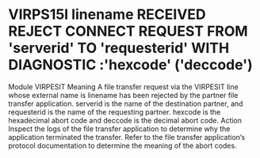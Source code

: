 # VIRPS15I linename RECEIVED REJECT CONNECT REQUEST FROM 'serverid' TO 'requesterid' WITH DIAGNOSTIC :'hexcode' ('deccode')
Module
    VIRPESIT
Meaning
    A file transfer request via the VIRPESIT line whose external name is linename has been rejected by the partner file transfer application. serverid is the name of the destination partner, and requesterid is the name of the requesting partner. hexcode is the hexadecimal abort code and deccode is the decimal abort code.
Action
    Inspect the logs of the file transfer application to determine why the application terminated the transfer. Refer to the file transfer application’s protocol documentation to determine the meaning of the abort codes.
